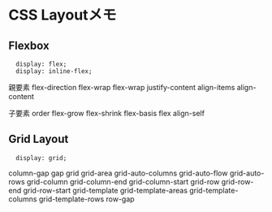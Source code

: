 # CSS Layoutメモ

## Flexbox

```
  display: flex;
  display: inline-flex;
```

親要素
flex-direction
flex-wrap
flex-wrap
justify-content
align-items
align-content

子要素
order
flex-grow
flex-shrink
flex-basis
flex
align-self

## Grid Layout

```
  display: grid;
```

column-gap
gap
grid
grid-area
grid-auto-columns
grid-auto-flow
grid-auto-rows
grid-column
grid-column-end
grid-column-start
grid-row
grid-row-end
grid-row-start
grid-template
grid-template-areas
grid-template-columns
grid-template-rows
row-gap
